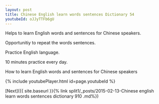 ```yaml
---
layout: post
title: Chinese English learn words sentences Dictionary 54 
youtubeId: oJJyTTFb6gU
---
```

 
 
Helps to learn English words and sentences for Chinese speakers.

Opportunitiy to repeat the words sentences. 

Practice English language. 
 
10 minutes practice every day. 
 
How to learn English words and sentences for Chinese speakers 
 
{% include youtubePlayer.html id=page.youtubeId %}
 
 
[Next]({{ site.baseurl }}{% link  split1/_posts/2015-02-13-Chinese english learn words sentences dictionary 910 .md%})
 
